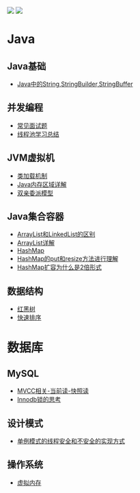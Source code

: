 ![](../MyJava/_media/head.jpg)
<img src="https://api.mfstudio.cc/bing/">
# Java

## Java基础

* [Java中的String,StringBuilder,StringBuffer](zh-cn/Java/Java基础/Java中的String,StringBuilder,StringBuffer.md)

## 并发编程

* [常见面试题](zh-cn/Java/并发/常见面试题.md)
* [线程池学习总结](zh-cn/Java/并发/线程池学习总结.md)

## JVM虚拟机

* [类加载机制](zh-cn/Java/JVM虚拟机/类加载机制.md)
* [Java内存区域详解](zh-cn/Java/JVM虚拟机/Java内存区域详解.md)
* [双亲委派模型](zh-cn/Java/JVM虚拟机/双亲委派模型.md)

## Java集合容器

* [ArrayList和LinkedList的区别](zh-cn/Java/集合/ArrayList和LinkedList的区别.md)
* [ArrayList详解](zh-cn/Java/集合/ArrayList详解.md)  
* [HashMap](zh-cn/Java/集合/HashMap.md)
* [HashMap的put和resize方法进行理解](zh-cn/Java/集合/HashMap的put和resize方法进行理解.md)
* [HashMap扩容为什么是2倍形式](zh-cn/Java/集合/HashMap扩容为什么是2倍形式.md)

## 数据结构

* [红黑树](zh-cn/Java/数据结构与算法/红黑树.md)
* [快速排序](zh-cn/Java/集合/快速排序.md)

# 数据库

## MySQL

* [MVCC相关-当前读-快照读](zh-cn/数据库/MySQL/MVCC相关-当前读-快照读.md)
* [Innodb锁的思考](zh-cn/数据库/MySQL/Innodb锁的思考.md)

## 设计模式

* [单例模式的线程安全和不安全的实现方式](zh-cn/设计模式/单例模式的线程安全和不安全的实现方式.md)

## 操作系统

* [虚拟内存](zh-cn/操作系统/虚拟内存.md)